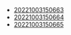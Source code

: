 - [20221003150663](/zet/20221003150663/README.md)
- [20221003150664](/zet/20221003150664/README.md)
- [20221003150665](/zet/20221003150665/README.md)
